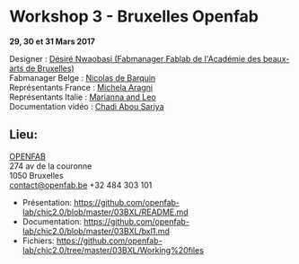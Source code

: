 # Workshop 3 - Bruxelles Openfab
**29, 30 et 31 Mars 2017**

Designer : [Désiré Nwaobasi (Fabmanager Fablab de l'Académie des beaux-arts de Bruxelles)](https://www.facebook.com/fablab.arba.esa/)  
Fabmanager Belge : [Nicolas de Barquin](http://www.openfab.be/)  
Représentants France : [Michela Aragni](http://www.pointcarre.coop/)  
Représentants Italie : [Marianna and Leo](https://www.mdbr.it/)  
Documentation vidéo : [Chadi Abou Sariya](http://www.miam-miam.eu/fr/home/)  

## Lieu: ##
[OPENFAB](http://www.openfab.be/)  
274 av de la couronne  
1050 Bruxelles  
contact@openfab.be
+32 484 303 101





- Présentation: https://github.com/openfab-lab/chic2.0/blob/master/03BXL/README.md  
- Documentation: https://github.com/openfab-lab/chic2.0/blob/master/03BXL/bxl1.md  
- Fichiers: https://github.com/openfab-lab/chic2.0/tree/master/03BXL/Working%20files

